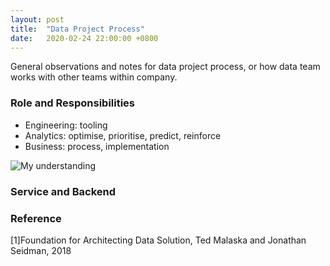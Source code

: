 ```yaml
---
layout: post
title:  "Data Project Process"
date:   2020-02-24 22:00:00 +0800
---
```

General observations and notes for data project process, or how data team works with other teams within company. 

### Role and Responsibilities

- Engineering: tooling
- Analytics: optimise, prioritise, predict, reinforce
- Business: process, implementation

![My understanding]({{site.baseurl}}/resources/data_components.png)

### Service and Backend


### Reference

[1]Foundation for Architecting Data Solution, Ted Malaska and Jonathan Seidman, 2018
